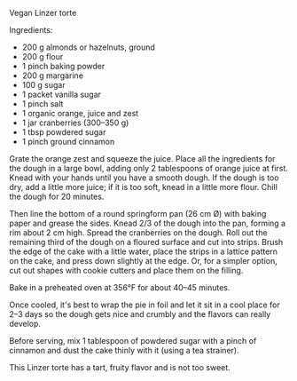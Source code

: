 Vegan Linzer torte

Ingredients:
- 200 g almonds or hazelnuts, ground
- 200 g flour
- 1 pinch baking powder
- 200 g margarine
- 100 g sugar
- 1 packet vanilla sugar
- 1 pinch salt
- 1 organic orange, juice and zest
- 1 jar     cranberries (300–350 g)
- 1 tbsp     powdered sugar
- 1 pinch     ground cinnamon

Grate the orange zest and squeeze the juice. Place all the ingredients for the dough in a large bowl, adding only 2 tablespoons of orange juice at first. Knead with your hands until you have a smooth dough. If the dough is too dry, add a little more juice; if it is too soft, knead in a little more flour. Chill the dough for 20 minutes.

Then line the bottom of a round springform pan (26 cm Ø) with baking paper and grease the sides. Knead 2/3 of the dough into the pan, forming a rim about 2 cm high. Spread the cranberries on the dough. Roll out the remaining third of the dough on a floured surface and cut into strips. Brush the edge of the cake with a little water, place the strips in a lattice pattern on the cake, and press down slightly at the edge. Or, for a simpler option, cut out shapes with cookie cutters and place them on the filling.

Bake in a preheated oven at 356°F for about 40–45 minutes.

Once cooled, it's best to wrap the pie in foil and let it sit in a cool place for 2–3 days so the dough gets nice and crumbly and the flavors can really develop.

Before serving, mix 1 tablespoon of powdered sugar with a pinch of cinnamon and dust the cake thinly with it (using a tea strainer).

This Linzer torte has a tart, fruity flavor and is not too sweet.